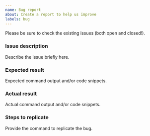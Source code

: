 ```yaml
---
name: Bug report
about: Create a report to help us improve
labels: bug
---
```


Please be sure to check the existing issues (both open and closed!).

### Issue description

Describe the issue briefly here.

### Expected result

Expected command output and/or code snippets.

### Actual result

Actual command output and/or code snippets.

### Steps to replicate

Provide the command to replicate the bug.

